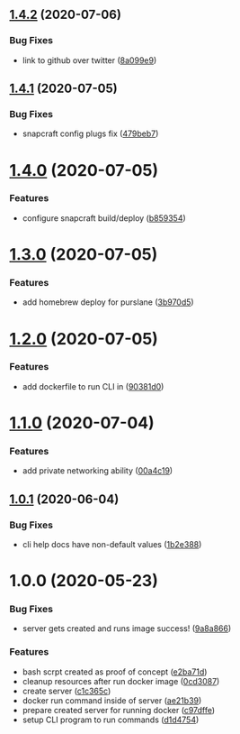 ## [1.4.2](https://github.com/levibostian/Purslane/compare/1.4.1...1.4.2) (2020-07-06)


### Bug Fixes

* link to github over twitter ([8a099e9](https://github.com/levibostian/Purslane/commit/8a099e95507b8198a78e6c1a40645fdfa6e799a5))

## [1.4.1](https://github.com/levibostian/Purslane/compare/1.4.0...1.4.1) (2020-07-05)


### Bug Fixes

* snapcraft config plugs fix ([479beb7](https://github.com/levibostian/Purslane/commit/479beb7beac29456fdc18f6b8d9351d8eb2ba230))

# [1.4.0](https://github.com/levibostian/Purslane/compare/1.3.0...1.4.0) (2020-07-05)


### Features

* configure snapcraft build/deploy ([b859354](https://github.com/levibostian/Purslane/commit/b8593549e172bd7264e4c626b025ffa1f9da5ef7))

# [1.3.0](https://github.com/levibostian/Purslane/compare/1.2.0...1.3.0) (2020-07-05)


### Features

* add homebrew deploy for purslane ([3b970d5](https://github.com/levibostian/Purslane/commit/3b970d52bbdd69490877983eb91e6836eaa86528))

# [1.2.0](https://github.com/levibostian/Purslane/compare/1.1.0...1.2.0) (2020-07-05)


### Features

* add dockerfile to run CLI in ([90381d0](https://github.com/levibostian/Purslane/commit/90381d0831b96778095f33a5e1c84be7ad09c6c6))

# [1.1.0](https://github.com/levibostian/Purslane/compare/1.0.1...1.1.0) (2020-07-04)


### Features

* add private networking ability ([00a4c19](https://github.com/levibostian/Purslane/commit/00a4c19149bb992a9f71c3ff699c15e3ba702f79))

## [1.0.1](https://github.com/levibostian/Purslane/compare/1.0.0...1.0.1) (2020-06-04)


### Bug Fixes

* cli help docs have non-default values ([1b2e388](https://github.com/levibostian/Purslane/commit/1b2e388a0688621a70379220b91e834115bc5b1c))

# 1.0.0 (2020-05-23)


### Bug Fixes

* server gets created and runs image success! ([9a8a866](https://github.com/levibostian/Purslane/commit/9a8a866ae53de125002abca9bb2caaaca0a836c6))


### Features

* bash scrpt created as proof of concept ([e2ba71d](https://github.com/levibostian/Purslane/commit/e2ba71d68942b2a9f70349b1d429d6e2b23492d3))
* cleanup resources after run docker image ([0cd3087](https://github.com/levibostian/Purslane/commit/0cd3087826b65ce9705bb683713d1349e9d6656a))
* create server ([c1c365c](https://github.com/levibostian/Purslane/commit/c1c365cd370bd2b62416eea5a26718d73e813eec))
* docker run command inside of server ([ae21b39](https://github.com/levibostian/Purslane/commit/ae21b396eb0e473e634e905ac4ffb32daa97b05d))
* prepare created server for running docker ([c97dffe](https://github.com/levibostian/Purslane/commit/c97dffe5d69620689bba009b85ca08f626dafeb7))
* setup CLI program to run commands ([d1d4754](https://github.com/levibostian/Purslane/commit/d1d4754fa4bf91d825197390d5007038eed6e091))
